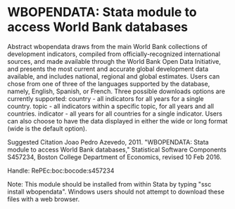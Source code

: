 # WBOPENDATA: Stata module to access World Bank databases

Abstract
wbopendata draws from the main World Bank collections of development indicators, compiled from officially-recognized international sources, and made available through the World Bank Open Data Initiative, and presents the most current and accurate global development data available, and includes national, regional and global estimates. Users can chose from one of three of the languages supported by the database, namely, English, Spanish, or French. Three possible downloads options are currently supported: country - all indicators for all years for a single country. topic - all indicators within a specific topic, for all years and all countries. indicator - all years for all countries for a single indicator. Users can also choose to have the data displayed in either the wide or long format (wide is the default option).

Suggested Citation
Joao Pedro Azevedo, 2011. "WBOPENDATA: Stata module to access World Bank databases," Statistical Software Components S457234, Boston College Department of Economics, revised 10 Feb 2016.

Handle: RePEc:boc:bocode:s457234 

Note: This module should be installed from within Stata by typing "ssc install wbopendata". Windows users should not attempt to download these files with a web browser.